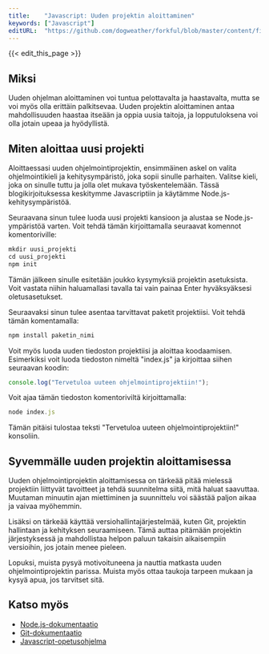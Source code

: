```yaml
---
title:    "Javascript: Uuden projektin aloittaminen"
keywords: ["Javascript"]
editURL:  "https://github.com/dogweather/forkful/blob/master/content/fi/javascript/starting-a-new-project.md"
---
```


{{< edit_this_page >}}

## Miksi

Uuden ohjelman aloittaminen voi tuntua pelottavalta ja haastavalta, mutta se voi myös olla erittäin palkitsevaa. Uuden projektin aloittaminen antaa mahdollisuuden haastaa itseään ja oppia uusia taitoja, ja lopputuloksena voi olla jotain upeaa ja hyödyllistä.

## Miten aloittaa uusi projekti

Aloittaessasi uuden ohjelmointiprojektin, ensimmäinen askel on valita ohjelmointikieli ja kehitysympäristö, joka sopii sinulle parhaiten. Valitse kieli, joka on sinulle tuttu ja jolla olet mukava työskentelemään. Tässä blogikirjoituksessa keskitymme Javascriptiin ja käytämme Node.js-kehitysympäristöä.

Seuraavana sinun tulee luoda uusi projekti kansioon ja alustaa se Node.js-ympäristöä varten. Voit tehdä tämän kirjoittamalla seuraavat komennot komentoriville:

```Javascript
mkdir uusi_projekti
cd uusi_projekti
npm init
```

Tämän jälkeen sinulle esitetään joukko kysymyksiä projektin asetuksista. Voit vastata niihin haluamallasi tavalla tai vain painaa Enter hyväksyäksesi oletusasetukset.

Seuraavaksi sinun tulee asentaa tarvittavat paketit projektiisi. Voit tehdä tämän komentamalla:

```Javascript
npm install paketin_nimi
```

Voit myös luoda uuden tiedoston projektiisi ja aloittaa koodaamisen. Esimerkiksi voit luoda tiedoston nimeltä "index.js" ja kirjoittaa siihen seuraavan koodin:

```Javascript
console.log("Tervetuloa uuteen ohjelmointiprojektiin!");
```

Voit ajaa tämän tiedoston komentoriviltä kirjoittamalla:

```Javascript
node index.js
```

Tämän pitäisi tulostaa teksti "Tervetuloa uuteen ohjelmointiprojektiin!" konsoliin.

## Syvemmälle uuden projektin aloittamisessa

Uuden ohjelmointiprojektin aloittamisessa on tärkeää pitää mielessä projektiin liittyvät tavoitteet ja tehdä suunnitelma siitä, mitä haluat saavuttaa. Muutaman minuutin ajan miettiminen ja suunnittelu voi säästää paljon aikaa ja vaivaa myöhemmin.

Lisäksi on tärkeää käyttää versiohallintajärjestelmää, kuten Git, projektin hallintaan ja kehityksen seuraamiseen. Tämä auttaa pitämään projektin järjestyksessä ja mahdollistaa helpon paluun takaisin aikaisempiin versioihin, jos jotain menee pieleen.

Lopuksi, muista pysyä motivoituneena ja nauttia matkasta uuden ohjelmointiprojektin parissa. Muista myös ottaa taukoja tarpeen mukaan ja kysyä apua, jos tarvitset sitä.

## Katso myös

- [Node.js-dokumentaatio](https://nodejs.org/en/docs/)
- [Git-dokumentaatio](https://git-scm.com/doc)
- [Javascript-opetusohjelma](https://www.w3schools.com/js/)